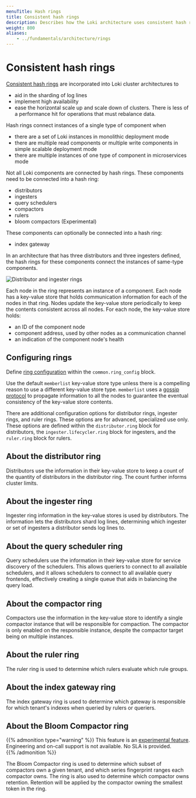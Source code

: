 ```yaml
---
menuTitle: Hash rings
title: Consistent hash rings
description: Describes how the Loki architecture uses consistent hash rings.
weight: 800
aliases:
    - ../fundamentals/architecture/rings
---
```

# Consistent hash rings

[Consistent hash rings](https://en.wikipedia.org/wiki/Consistent_hashing)
are incorporated into Loki cluster architectures to

- aid in the sharding of log lines
- implement high availability
- ease the horizontal scale up and scale down of clusters.
There is less of a performance hit for operations that must rebalance data.

Hash rings connect instances of a single type of component when

- there are a set of Loki instances in monolithic deployment mode
- there are multiple read components or multiple write components in
simple scalable deployment mode
- there are multiple instances of one type of component in microservices mode

Not all Loki components are connected by hash rings.
These components need to be connected into a hash ring:

- distributors
- ingesters
- query schedulers
- compactors
- rulers
- bloom compactors (Experimental)

These components can optionally be connected into a hash ring:
- index gateway


In an architecture that has three distributors and three ingesters defined,
the hash rings for these components connect the instances of same-type components.

![Distributor and ingester rings](../ring-overview.png "Distributor and ingester rings")

Each node in the ring represents an instance of a component.
Each node has a key-value store that holds communication information
for each of the nodes in that ring.
Nodes update the key-value store periodically to keep the contents consistent
across all nodes.
For each node, the key-value store holds:

- an ID of the component node
- component address, used by other nodes as a communication channel
- an indication of the component node's health

## Configuring rings

Define [ring configuration](https://grafana.com/docs/loki/<LOKI_VERSION>/configure/#common) within the `common.ring_config` block.

Use the default `memberlist` key-value store type unless there is
a compelling reason to use a different key-value store type.
`memberlist` uses a [gossip protocol](https://en.wikipedia.org/wiki/Gossip_protocol)
to propagate information to all the nodes
to guarantee the eventual consistency of the key-value store contents.

There are additional configuration options for distributor rings,
ingester rings, and ruler rings.
These options are for advanced, specialized use only.
These options are defined within the `distributor.ring` block for distributors,
the `ingester.lifecycler.ring` block for ingesters,
and the `ruler.ring` block for rulers.

## About the distributor ring

Distributors use the information in their key-value store
to keep a count of the quantity of distributors in the distributor ring.
The count further informs cluster limits.

## About the ingester ring

Ingester ring information in the key-value stores is used by distributors.
The information lets the distributors shard log lines,
determining which ingester or set of ingesters a distributor sends log lines to.

## About the query scheduler ring

Query schedulers use the information in their key-value store
for service discovery of the schedulers.
This allows queriers to connect to all available schedulers,
and it allows schedulers to connect to all available query frontends,
effectively creating a single queue that aids in balancing the query load.

## About the compactor ring

Compactors use the information in the key-value store to identify
a single compactor instance that will be responsible for compaction.
The compactor is only enabled on the responsible instance,
despite the compactor target being on multiple instances.

## About the ruler ring

The ruler ring is used to determine which rulers evaluate which rule groups.

## About the index gateway ring

The index gateway ring is used to determine which gateway is responsible for which tenant's indexes when queried by rulers or queriers.

## About the Bloom Compactor ring
{{% admonition type="warning" %}}
This feature is an [experimental feature](/docs/release-life-cycle/). Engineering and on-call support is not available.  No SLA is provided.  
{{% /admonition %}}

The Bloom Compactor ring is used to determine which subset of compactors own a given tenant, 
and which series fingerprint ranges each compactor owns. 
The ring is also used to determine which compactor owns retention. 
Retention will be applied by the compactor owning the smallest token in the ring.
